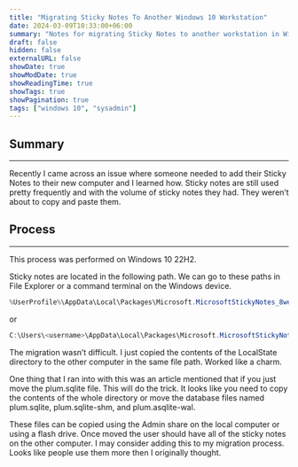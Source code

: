 ```yaml
---
title: "Migrating Sticky Notes To Another Windows 10 Workstation"
date: 2024-03-09T10:33:00+06:00
summary: "Notes for migrating Sticky Notes to another workstation in Windows 10 22H2."
draft: false
hidden: false
externalURL: false
showDate: true
showModDate: true
showReadingTime: true
showTags: true
showPagination: true
tags: ["windows 10", "sysadmin"]
---
```


## Summary
---

Recently I came across an issue where someone needed to add their Sticky Notes to their new computer and I learned how. Sticky notes are still used pretty frequently and with the volume of sticky notes they had. They weren’t about to copy and paste them.

## Process
---

This process was performed on Windows 10 22H2.

Sticky notes are located in the following path. We can go to these paths in File Explorer or a command terminal on the Windows device.

```powershell
%UserProfile%\AppData\Local\Packages\Microsoft.MicrosoftStickyNotes_8wekyb3d8bbwe\LocalState
```

or

```powershell
C:\Users\<username>\AppData\Local\Packages\Microsoft.MicrosoftStickyNotes_8wekyb3d8bbwe\LocalState
```

The migration wasn’t difficult. I just copied the contents of the LocalState directory to the other computer in the same file path. Worked like a charm.

One thing that I ran into with this was an article mentioned that if you just move the plum.sqlite file. This will do the trick. It looks like you need to copy the contents of the whole directory or move the database files named plum.sqlite, plum.sqlite-shm, and plum.asqlite-wal.

These files can be copied using the Admin share on the local computer or using a flash drive. Once moved the user should have all of the sticky notes on the other computer. I may consider adding this to my migration process. Looks like people use them more then I originally thought.